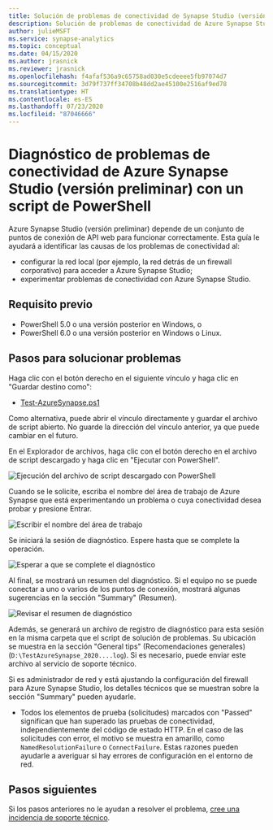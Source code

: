 ```yaml
---
title: Solución de problemas de conectividad de Synapse Studio (versión preliminar) con PowerShell
description: Solución de problemas de conectividad de Azure Synapse Studio con PowerShell
author: julieMSFT
ms.service: synapse-analytics
ms.topic: conceptual
ms.date: 04/15/2020
ms.author: jrasnick
ms.reviewer: jrasnick
ms.openlocfilehash: f4afaf536a9c65758ad030e5cdeeee5fb97074d7
ms.sourcegitcommit: 3d79f737ff34708b48dd2ae45100e2516af9ed78
ms.translationtype: HT
ms.contentlocale: es-ES
ms.lasthandoff: 07/23/2020
ms.locfileid: "87046666"
---
```

# <a name="diagnose-azure-synapse-studio-preview-connectivity-issues-with-powershell-script"></a>Diagnóstico de problemas de conectividad de Azure Synapse Studio (versión preliminar) con un script de PowerShell

Azure Synapse Studio (versión preliminar) depende de un conjunto de puntos de conexión de API web para funcionar correctamente. Esta guía le ayudará a identificar las causas de los problemas de conectividad al:
- configurar la red local (por ejemplo, la red detrás de un firewall corporativo) para acceder a Azure Synapse Studio;
- experimentar problemas de conectividad con Azure Synapse Studio.

## <a name="prerequisite"></a>Requisito previo

* PowerShell 5.0 o una versión posterior en Windows, o
* PowerShell 6.0 o una versión posterior en Windows o Linux.

## <a name="troubleshooting-steps"></a>Pasos para solucionar problemas

Haga clic con el botón derecho en el siguiente vínculo y haga clic en "Guardar destino como":

- [Test-AzureSynapse.ps1](https://go.microsoft.com/fwlink/?linkid=2119734)

Como alternativa, puede abrir el vínculo directamente y guardar el archivo de script abierto. No guarde la dirección del vínculo anterior, ya que puede cambiar en el futuro.

En el Explorador de archivos, haga clic con el botón derecho en el archivo de script descargado y haga clic en "Ejecutar con PowerShell".

![Ejecución del archivo de script descargado con PowerShell](media/troubleshooting-synapse-studio-powershell/run-with-powershell.png)

Cuando se le solicite, escriba el nombre del área de trabajo de Azure Synapse que está experimentando un problema o cuya conectividad desea probar y presione Entrar.

![Escribir el nombre del área de trabajo](media/troubleshooting-synapse-studio-powershell/enter-workspace-name.png)

Se iniciará la sesión de diagnóstico. Espere hasta que se complete la operación.

![Esperar a que se complete el diagnóstico](media/troubleshooting-synapse-studio-powershell/wait-for-diagnosis.png)

Al final, se mostrará un resumen del diagnóstico. Si el equipo no se puede conectar a uno o varios de los puntos de conexión, mostrará algunas sugerencias en la sección "Summary" (Resumen).

![Revisar el resumen de diagnóstico](media/troubleshooting-synapse-studio-powershell/diagnosis-summary.png)

Además, se generará un archivo de registro de diagnóstico para esta sesión en la misma carpeta que el script de solución de problemas. Su ubicación se muestra en la sección "General tips" (Recomendaciones generales) (`D:\TestAzureSynapse_2020....log`). Si es necesario, puede enviar este archivo al servicio de soporte técnico.

Si es administrador de red y está ajustando la configuración del firewall para Azure Synapse Studio, los detalles técnicos que se muestran sobre la sección "Summary" pueden ayudarle.

* Todos los elementos de prueba (solicitudes) marcados con "Passed" significan que han superado las pruebas de conectividad, independientemente del código de estado HTTP.
 En el caso de las solicitudes con error, el motivo se muestra en amarillo, como `NamedResolutionFailure` o `ConnectFailure`. Estas razones pueden ayudarle a averiguar si hay errores de configuración en el entorno de red.


## <a name="next-steps"></a>Pasos siguientes
Si los pasos anteriores no le ayudan a resolver el problema, [cree una incidencia de soporte técnico](../../sql-data-warehouse/sql-data-warehouse-get-started-create-support-ticket.md).
